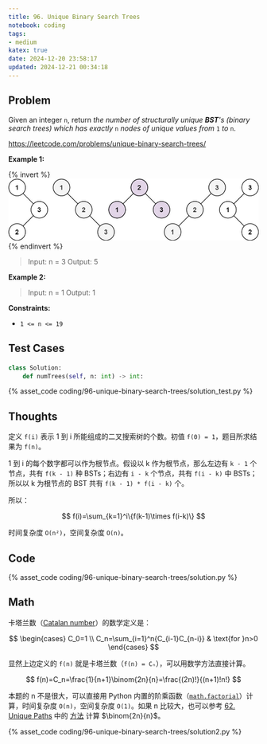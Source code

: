 ```yaml
---
title: 96. Unique Binary Search Trees
notebook: coding
tags:
- medium
katex: true
date: 2024-12-20 23:58:17
updated: 2024-12-21 00:34:18
---
```

## Problem

Given an integer `n`, return _the number of structurally unique **BST**'s (binary search trees) which has exactly_ `n` _nodes of unique values from_ `1` _to_ `n`.

<https://leetcode.com/problems/unique-binary-search-trees/>

**Example 1:**

{% invert %}
![case1](96-unique-binary-search-trees/case1.png)
{% endinvert %}

> Input: n = 3
> Output: 5

**Example 2:**

> Input: n = 1
> Output: 1

**Constraints:**

- `1 <= n <= 19`

## Test Cases

``` python
class Solution:
    def numTrees(self, n: int) -> int:
```

{% asset_code coding/96-unique-binary-search-trees/solution_test.py %}

## Thoughts

定义 `f(i)` 表示 1 到 i 所能组成的二叉搜索树的个数。初值 `f(0) = 1`，题目所求结果为 `f(n)`。

1 到 i 的每个数字都可以作为根节点。假设以 k 作为根节点，那么左边有 `k - 1` 个节点，共有 `f(k - 1)` 种 BSTs；右边有 `i - k` 个节点，共有 `f(i - k)` 中 BSTs；所以以 k 为根节点的 BST 共有 `f(k - 1) * f(i - k)` 个。

所以：

$$
f(i)=\sum_{k=1}^i\{f(k-1)\times f(i-k)\}
$$

时间复杂度 `O(n²)`，空间复杂度 `O(n)`。

## Code

{% asset_code coding/96-unique-binary-search-trees/solution.py %}

## Math

卡塔兰数（[Catalan number](https://en.wikipedia.org/wiki/Catalan_number)）的数学定义是：

$$
\begin{cases}
  C_0=1 \\
  C_n=\sum_{i=1}^n{C_{i-1}C_{n-i}} & \text{for }n>0
\end{cases}
$$

显然上边定义的 `f(n)` 就是卡塔兰数（`f(n) = Cₙ`），可以用数学方法直接计算。

$$
f(n)=C_n=\frac{1}{n+1}\binom{2n}{n}=\frac{(2n)!}{(n+1)!n!}
$$

本题的 n 不是很大，可以直接用 Python 内置的阶乘函数（[`math.factorial`](https://docs.python.org/3/library/math.html#math.factorial)）计算，时间复杂度 `O(n)`，空间复杂度 `O(1)`。如果 n 比较大，也可以参考 [62. Unique Paths](62-unique-paths) 中的 [方法](62-unique-paths#Math) 计算 $\binom{2n}{n}$。

{% asset_code coding/96-unique-binary-search-trees/solution2.py %}
